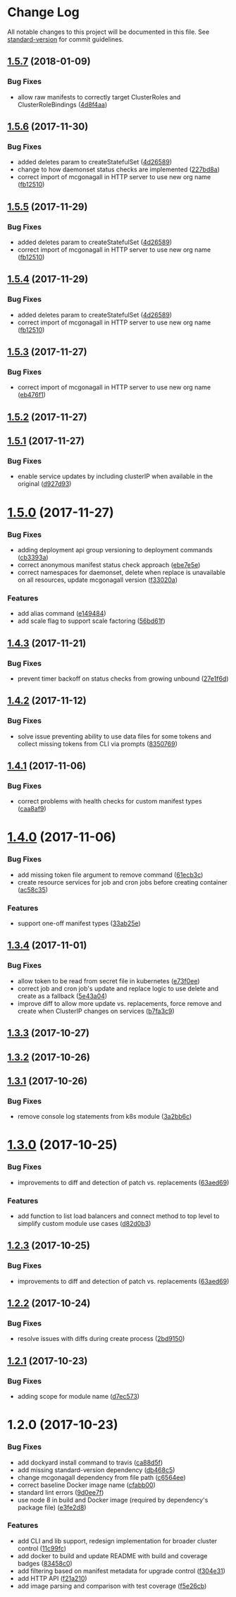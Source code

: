 # Change Log

All notable changes to this project will be documented in this file. See [standard-version](https://github.com/conventional-changelog/standard-version) for commit guidelines.

<a name="1.5.7"></a>
## [1.5.7](https://github.com/npm-wharf/hikaru/compare/v1.5.6...v1.5.7) (2018-01-09)


### Bug Fixes

* allow raw manifests to correctly target ClusterRoles and ClusterRoleBindings ([4d8f4aa](https://github.com/npm-wharf/hikaru/commit/4d8f4aa))



<a name="1.5.6"></a>
## [1.5.6](https://github.com/npm-wharf/hikaru/compare/v1.5.1...v1.5.6) (2017-11-30)


### Bug Fixes

* added deletes param to createStatefulSet ([4d26589](https://github.com/npm-wharf/hikaru/commit/4d26589))
* change to how daemonset status checks are implemented ([227bd8a](https://github.com/npm-wharf/hikaru/commit/227bd8a))
* correct import of mcgonagall in HTTP server to use new org name ([fb12510](https://github.com/npm-wharf/hikaru/commit/fb12510))



<a name="1.5.5"></a>
## [1.5.5](https://github.com/npm-wharf/hikaru/compare/v1.5.1...v1.5.5) (2017-11-29)


### Bug Fixes

* added deletes param to createStatefulSet ([4d26589](https://github.com/npm-wharf/hikaru/commit/4d26589))
* correct import of mcgonagall in HTTP server to use new org name ([fb12510](https://github.com/npm-wharf/hikaru/commit/fb12510))



<a name="1.5.4"></a>
## [1.5.4](https://github.com/npm-wharf/hikaru/compare/v1.5.1...v1.5.4) (2017-11-29)


### Bug Fixes

* added deletes param to createStatefulSet ([4d26589](https://github.com/npm-wharf/hikaru/commit/4d26589))
* correct import of mcgonagall in HTTP server to use new org name ([fb12510](https://github.com/npm-wharf/hikaru/commit/fb12510))



<a name="1.5.3"></a>
## [1.5.3](https://github.com/npm-wharf/hikaru/compare/v1.5.2...v1.5.3) (2017-11-27)


### Bug Fixes

* correct import of mcgonagall in HTTP server to use new org name ([eb476f1](https://github.com/npm-wharf/hikaru/commit/eb476f1))



<a name="1.5.2"></a>
## [1.5.2](https://github.com/npm-wharf/hikaru/compare/v1.5.1...v1.5.2) (2017-11-27)



<a name="1.5.1"></a>
## [1.5.1](https://github.com/npm-wharf/hikaru/compare/v1.5.0...v1.5.1) (2017-11-27)


### Bug Fixes

* enable service updates by including clusterIP when available in the original ([d927d93](https://github.com/npm-wharf/hikaru/commit/d927d93))



<a name="1.5.0"></a>
# [1.5.0](https://github.com/npm-wharf/hikaru/compare/v1.4.3...v1.5.0) (2017-11-27)


### Bug Fixes

* adding deployment api group versioning to deployment commands ([cb3393a](https://github.com/npm-wharf/hikaru/commit/cb3393a))
* correct anonymous manifest status check approach ([ebe7e5e](https://github.com/npm-wharf/hikaru/commit/ebe7e5e))
* correct namespaces for daemonset, delete when replace is unavailable on all resources, update mcgonagall version ([f33020a](https://github.com/npm-wharf/hikaru/commit/f33020a))


### Features

* add alias command ([e149484](https://github.com/npm-wharf/hikaru/commit/e149484))
* add scale flag to support scale factoring ([56bd61f](https://github.com/npm-wharf/hikaru/commit/56bd61f))



<a name="1.4.3"></a>
## [1.4.3](https://github.com/npm-wharf/hikaru/compare/v1.4.2...v1.4.3) (2017-11-21)


### Bug Fixes

* prevent timer backoff on status checks from growing unbound ([27e1f6d](https://github.com/npm-wharf/hikaru/commit/27e1f6d))



<a name="1.4.2"></a>
## [1.4.2](https://github.com/npm-wharf/hikaru/compare/v1.4.1...v1.4.2) (2017-11-12)


### Bug Fixes

* solve issue preventing ability to use data files for some tokens and collect missing tokens from CLI via prompts ([8350769](https://github.com/npm-wharf/hikaru/commit/8350769))



<a name="1.4.1"></a>
## [1.4.1](https://github.com/arobson/hikaru/compare/v1.4.0...v1.4.1) (2017-11-06)


### Bug Fixes

* correct problems with health checks for custom manifest types ([caa8af9](https://github.com/arobson/hikaru/commit/caa8af9))



<a name="1.4.0"></a>
# [1.4.0](https://github.com/arobson/hikaru/compare/v1.3.4...v1.4.0) (2017-11-06)


### Bug Fixes

* add missing token file argument to remove command ([61ecb3c](https://github.com/arobson/hikaru/commit/61ecb3c))
* create resource services for job and cron jobs before creating container ([ac58c35](https://github.com/arobson/hikaru/commit/ac58c35))


### Features

* support one-off manifest types ([33ab25e](https://github.com/arobson/hikaru/commit/33ab25e))



<a name="1.3.4"></a>
## [1.3.4](https://github.com/arobson/hikaru/compare/v1.3.3...v1.3.4) (2017-11-01)


### Bug Fixes

* allow token to be read from secret file in kubernetes ([e73f0ee](https://github.com/arobson/hikaru/commit/e73f0ee))
* correct job and cron job's update and replace logic to use delete and create as a fallback ([5e43a04](https://github.com/arobson/hikaru/commit/5e43a04))
* improve diff to allow more update vs. replacements, force remove and create when ClusterIP changes on services ([b7fa3c9](https://github.com/arobson/hikaru/commit/b7fa3c9))



<a name="1.3.3"></a>
## [1.3.3](https://github.com/arobson/hikaru/compare/v1.3.2...v1.3.3) (2017-10-27)



<a name="1.3.2"></a>
## [1.3.2](https://github.com/arobson/hikaru/compare/v1.3.1...v1.3.2) (2017-10-26)



<a name="1.3.1"></a>
## [1.3.1](https://github.com/arobson/hikaru/compare/v1.3.0...v1.3.1) (2017-10-26)


### Bug Fixes

* remove console log statements from k8s module ([3a2bb6c](https://github.com/arobson/hikaru/commit/3a2bb6c))



<a name="1.3.0"></a>
# [1.3.0](https://github.com/arobson/hikaru/compare/v1.2.2...v1.3.0) (2017-10-25)


### Bug Fixes

* improvements to diff and detection of patch vs. replacements ([63aed69](https://github.com/arobson/hikaru/commit/63aed69))


### Features

* add function to list load balancers and connect method to top level to simplify custom module use cases ([d82d0b3](https://github.com/arobson/hikaru/commit/d82d0b3))



<a name="1.2.3"></a>
## [1.2.3](https://github.com/arobson/hikaru/compare/v1.2.2...v1.2.3) (2017-10-25)


### Bug Fixes

* improvements to diff and detection of patch vs. replacements ([63aed69](https://github.com/arobson/hikaru/commit/63aed69))



<a name="1.2.2"></a>
## [1.2.2](https://github.com/arobson/hikaru/compare/v1.2.1...v1.2.2) (2017-10-24)


### Bug Fixes

* resolve issues with diffs during create process ([2bd9150](https://github.com/arobson/hikaru/commit/2bd9150))



<a name="1.2.1"></a>
## [1.2.1](https://github.com/arobson/hikaru/compare/v1.2.0...v1.2.1) (2017-10-23)


### Bug Fixes

* adding scope for module name ([d7ec573](https://github.com/arobson/hikaru/commit/d7ec573))



<a name="1.2.0"></a>
# 1.2.0 (2017-10-23)


### Bug Fixes

* add dockyard install command to travis ([ca88d5f](https://github.com/arobson/hikaru/commit/ca88d5f))
* add missing standard-version dependency ([db468c5](https://github.com/arobson/hikaru/commit/db468c5))
* change mcgonagall dependency from file path ([c6564ee](https://github.com/arobson/hikaru/commit/c6564ee))
* correct baseline Docker image name ([cfabb00](https://github.com/arobson/hikaru/commit/cfabb00))
* standard lint errors ([9d0ee7f](https://github.com/arobson/hikaru/commit/9d0ee7f))
* use node 8 in build and Docker image (required by dependency's package file) ([e3fe2d8](https://github.com/arobson/hikaru/commit/e3fe2d8))


### Features

* add CLI and lib support, redesign implementation for broader cluster control ([11c99fc](https://github.com/arobson/hikaru/commit/11c99fc))
* add docker to build and update README with build and coverage badges ([83458c0](https://github.com/arobson/hikaru/commit/83458c0))
* add filtering based on manifest metadata for upgrade control ([f304e31](https://github.com/arobson/hikaru/commit/f304e31))
* add HTTP API ([f21a210](https://github.com/arobson/hikaru/commit/f21a210))
* add image parsing and comparison with test coverage ([f5e26cb](https://github.com/arobson/hikaru/commit/f5e26cb))
